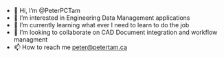 - 👋 Hi, I’m @PeterPCTam
- 👀 I’m interested in Engineering Data Management applications
- 🌱 I’m currently learning what ever I need to learn to do the job
- 💞️ I’m looking to collaborate on CAD Document integration and workflow managment
- 📫 How to reach me peter@petertam.ca

<!---
PeterPCTam/PeterPCTam is a ✨ special ✨ repository because its `README.md` (this file) appears on your GitHub profile.
You can click the Preview link to take a look at your changes.
--->
